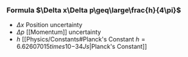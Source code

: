 ### Formula $\Delta x\Delta p\geq\large\frac{h}{4\pi}$
- $\Delta x$ Position uncertainty
- $\Delta p$ [[Momentum]] uncertainty
- $h$ [[Physics/Constants#Planck's Constant $h=6.62607015 times10 {-34} Js$|Planck's Constant]]
